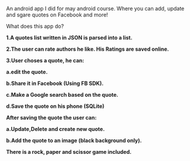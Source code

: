 
An android app I did for may android course. Where you can add, update and sgare quotes on Facebook and more!

What does this app do?

<b>1.A quotes list written in JSON is parsed into a list.

<b>2.The user can rate authors he like. His Ratings are saved online.

<b>3.User choses a quote, he can:

  a.edit the quote.
  
  b.Share it in Facebook (Using FB SDK).
  
  c.Make a Google search based on the quote.
  
  d.Save the quote on his phone (SQLite)
  
<b>After saving the quote the user can:

  a.Update,Delete and create new quote.
  
  b.Add the quote to an image (black background only).
  


There is a rock, paper and scissor game included.

